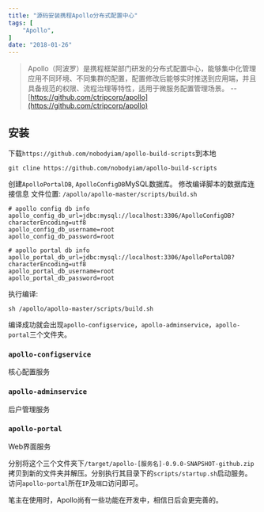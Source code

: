```yaml
---
title: "源码安装携程Apollo分布式配置中心"
tags: [
    "Apollo",
]
date: "2018-01-26"
---
```


> Apollo（阿波罗）是携程框架部门研发的分布式配置中心，能够集中化管理应用不同环境、不同集群的配置，配置修改后能够实时推送到应用端，并且具备规范的权限、流程治理等特性，适用于微服务配置管理场景。 --[https://github.com/ctripcorp/apollo](https://github.com/ctripcorp/apollo)

## 安装
下载`https://github.com/nobodyiam/apollo-build-scripts`到本地
```shell
git cline https://github.com/nobodyiam/apollo-build-scripts
```

创建`ApolloPortalDB`, `ApolloConfigDB`MySQL数据库。
修改编译脚本的数据库连接信息
文件位置: `/apollo/apollo-master/scripts/build.sh`

```shell
# apollo config db info
apollo_config_db_url=jdbc:mysql://localhost:3306/ApolloConfigDB?characterEncoding=utf8
apollo_config_db_username=root
apollo_config_db_password=root

# apollo portal db info
apollo_portal_db_url=jdbc:mysql://localhost:3306/ApolloPortalDB?characterEncoding=utf8
apollo_portal_db_username=root
apollo_portal_db_password=root
```
执行编译:
```shell
sh /apollo/apollo-master/scripts/build.sh
```

编译成功就会出现`apollo-configservice`，`apollo-adminservice`，`apollo-portal`三个文件夹。

### `apollo-configservice`
核心配置服务
### `apollo-adminservice`
后户管理服务
### `apollo-portal`
Web界面服务

分别将这个三个文件夹下`/target/apollo-[服务名]-0.9.0-SNAPSHOT-github.zip`拷贝到新的文件夹并解压。分别执行其目录下的`scripts/startup.sh`启动服务。
访问`apollo-portal`所在`IP`及`端口`访问即可。

笔主在使用时，Apollo尚有一些功能在开发中，相信日后会更完善的。
